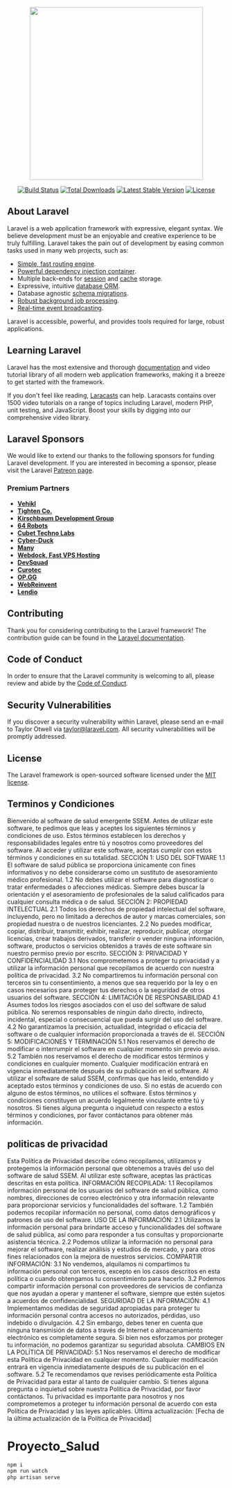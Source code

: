<p align="center"><a href="https://laravel.com" target="_blank"><img src="https://raw.githubusercontent.com/laravel/art/master/logo-lockup/5%20SVG/2%20CMYK/1%20Full%20Color/laravel-logolockup-cmyk-red.svg" width="400"></a></p>

<p align="center">
<a href="https://travis-ci.org/laravel/framework"><img src="https://travis-ci.org/laravel/framework.svg" alt="Build Status"></a>
<a href="https://packagist.org/packages/laravel/framework"><img src="https://img.shields.io/packagist/dt/laravel/framework" alt="Total Downloads"></a>
<a href="https://packagist.org/packages/laravel/framework"><img src="https://img.shields.io/packagist/v/laravel/framework" alt="Latest Stable Version"></a>
<a href="https://packagist.org/packages/laravel/framework"><img src="https://img.shields.io/packagist/l/laravel/framework" alt="License"></a>
</p>

## About Laravel

Laravel is a web application framework with expressive, elegant syntax. We believe development must be an enjoyable and creative experience to be truly fulfilling. Laravel takes the pain out of development by easing common tasks used in many web projects, such as:

- [Simple, fast routing engine](https://laravel.com/docs/routing).
- [Powerful dependency injection container](https://laravel.com/docs/container).
- Multiple back-ends for [session](https://laravel.com/docs/session) and [cache](https://laravel.com/docs/cache) storage.
- Expressive, intuitive [database ORM](https://laravel.com/docs/eloquent).
- Database agnostic [schema migrations](https://laravel.com/docs/migrations).
- [Robust background job processing](https://laravel.com/docs/queues).
- [Real-time event broadcasting](https://laravel.com/docs/broadcasting).

Laravel is accessible, powerful, and provides tools required for large, robust applications.

## Learning Laravel

Laravel has the most extensive and thorough [documentation](https://laravel.com/docs) and video tutorial library of all modern web application frameworks, making it a breeze to get started with the framework.

If you don't feel like reading, [Laracasts](https://laracasts.com) can help. Laracasts contains over 1500 video tutorials on a range of topics including Laravel, modern PHP, unit testing, and JavaScript. Boost your skills by digging into our comprehensive video library.

## Laravel Sponsors

We would like to extend our thanks to the following sponsors for funding Laravel development. If you are interested in becoming a sponsor, please visit the Laravel [Patreon page](https://patreon.com/taylorotwell).

### Premium Partners

- **[Vehikl](https://vehikl.com/)**
- **[Tighten Co.](https://tighten.co)**
- **[Kirschbaum Development Group](https://kirschbaumdevelopment.com)**
- **[64 Robots](https://64robots.com)**
- **[Cubet Techno Labs](https://cubettech.com)**
- **[Cyber-Duck](https://cyber-duck.co.uk)**
- **[Many](https://www.many.co.uk)**
- **[Webdock, Fast VPS Hosting](https://www.webdock.io/en)**
- **[DevSquad](https://devsquad.com)**
- **[Curotec](https://www.curotec.com/services/technologies/laravel/)**
- **[OP.GG](https://op.gg)**
- **[WebReinvent](https://webreinvent.com/?utm_source=laravel&utm_medium=github&utm_campaign=patreon-sponsors)**
- **[Lendio](https://lendio.com)**

## Contributing

Thank you for considering contributing to the Laravel framework! The contribution guide can be found in the [Laravel documentation](https://laravel.com/docs/contributions).

## Code of Conduct

In order to ensure that the Laravel community is welcoming to all, please review and abide by the [Code of Conduct](https://laravel.com/docs/contributions#code-of-conduct).

## Security Vulnerabilities

If you discover a security vulnerability within Laravel, please send an e-mail to Taylor Otwell via [taylor@laravel.com](mailto:taylor@laravel.com). All security vulnerabilities will be promptly addressed.

## License

The Laravel framework is open-sourced software licensed under the [MIT license](https://opensource.org/licenses/MIT).


## Terminos y Condiciones

Bienvenido al software de salud emergente SSEM. Antes de utilizar este software, te pedimos que leas y aceptes los siguientes términos y condiciones de uso. Estos términos establecen los derechos y responsabilidades legales entre tú y nosotros como proveedores del software. Al acceder y utilizar este software, aceptas cumplir con estos términos y condiciones en su totalidad.
SECCIÓN 1: USO DEL SOFTWARE
1.1 El software de salud pública se proporciona únicamente con fines informativos y no debe considerarse como un sustituto de asesoramiento médico profesional.
1.2 No debes utilizar el software para diagnosticar o tratar enfermedades o afecciones médicas. Siempre debes buscar la orientación y el asesoramiento de profesionales de la salud calificados para cualquier consulta médica o de salud.
SECCIÓN 2: PROPIEDAD INTELECTUAL
2.1 Todos los derechos de propiedad intelectual del software, incluyendo, pero no limitado a derechos de autor y marcas comerciales, son propiedad nuestra o de nuestros licenciantes.
2.2 No puedes modificar, copiar, distribuir, transmitir, exhibir, realizar, reproducir, publicar, otorgar licencias, crear trabajos derivados, transferir o vender ninguna información, software, productos o servicios obtenidos a través de este software sin nuestro permiso previo por escrito.
SECCIÓN 3: PRIVACIDAD Y CONFIDENCIALIDAD
3.1 Nos comprometemos a proteger tu privacidad y a utilizar la información personal que recopilamos de acuerdo con nuestra política de privacidad.
3.2 No compartiremos tu información personal con terceros sin tu consentimiento, a menos que sea requerido por la ley o en casos necesarios para proteger tus derechos o la seguridad de otros usuarios del software.
SECCIÓN 4: LIMITACIÓN DE RESPONSABILIDAD
4.1 Asumes todos los riesgos asociados con el uso del software de salud pública. No seremos responsables de ningún daño directo, indirecto, incidental, especial o consecuencial que pueda surgir del uso del software.
4.2 No garantizamos la precisión, actualidad, integridad o eficacia del software o de cualquier información proporcionada a través de él.
SECCIÓN 5: MODIFICACIONES Y TERMINACIÓN
5.1 Nos reservamos el derecho de modificar o interrumpir el software en cualquier momento sin previo aviso.
5.2 También nos reservamos el derecho de modificar estos términos y condiciones en cualquier momento. Cualquier modificación entrará en vigencia inmediatamente después de su publicación en el software.
Al utilizar el software de salud SSEM, confirmas que has leído, entendido y aceptado estos términos y condiciones de uso. Si no estás de acuerdo con alguno de estos términos, no utilices el software. Estos términos y condiciones constituyen un acuerdo legalmente vinculante entre tú y nosotros.
Si tienes alguna pregunta o inquietud con respecto a estos términos y condiciones, por favor contáctanos para obtener más información.


## politicas de privacidad

Esta Política de Privacidad describe cómo recopilamos, utilizamos y protegemos la información personal que obtenemos a través del uso del software de salud SSEM. Al utilizar este software, aceptas las prácticas descritas en esta política.
INFORMACIÓN RECOPILADA:
1.1 Recopilamos información personal de los usuarios del software de salud pública, como nombres, direcciones de correo electrónico y otra información relevante para proporcionar servicios y funcionalidades del software.
1.2 También podemos recopilar información no personal, como datos demográficos y patrones de uso del software.
USO DE LA INFORMACIÓN:
2.1 Utilizamos la información personal para brindarte acceso y funcionalidades del software de salud pública, así como para responder a tus consultas y proporcionarte asistencia técnica.
2.2 Podemos utilizar la información no personal para mejorar el software, realizar análisis y estudios de mercado, y para otros fines relacionados con la mejora de nuestros servicios.
COMPARTIR INFORMACIÓN:
3.1 No vendemos, alquilamos ni compartimos tu información personal con terceros, excepto en los casos descritos en esta política o cuando obtengamos tu consentimiento para hacerlo.
3.2 Podemos compartir información personal con proveedores de servicios de confianza que nos ayudan a operar y mantener el software, siempre que estén sujetos a acuerdos de confidencialidad.
SEGURIDAD DE LA INFORMACIÓN:
4.1 Implementamos medidas de seguridad apropiadas para proteger tu información personal contra accesos no autorizados, pérdidas, uso indebido o divulgación.
4.2 Sin embargo, debes tener en cuenta que ninguna transmisión de datos a través de Internet o almacenamiento electrónico es completamente segura. Si bien nos esforzamos por proteger tu información, no podemos garantizar su seguridad absoluta.
CAMBIOS EN LA POLÍTICA DE PRIVACIDAD:
5.1 Nos reservamos el derecho de modificar esta Política de Privacidad en cualquier momento. Cualquier modificación entrará en vigencia inmediatamente después de su publicación en el software.
5.2 Te recomendamos que revises periódicamente esta Política de Privacidad para estar al tanto de cualquier cambio.
Si tienes alguna pregunta o inquietud sobre nuestra Política de Privacidad, por favor contáctanos. Tu privacidad es importante para nosotros y nos comprometemos a proteger tu información personal de acuerdo con esta Política de Privacidad y las leyes aplicables.
Última actualización: [Fecha de la última actualización de la Política de Privacidad]

# Proyecto_Salud

```bash
npm i
npm run watch
php artisan serve
```
